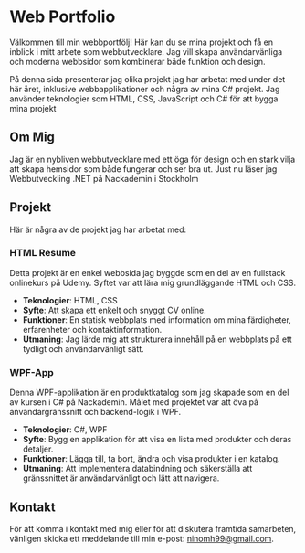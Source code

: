 # Web Portfolio

Välkommen till min webbportfölj! Här kan du se mina projekt och få en inblick i mitt arbete som webbutvecklare. Jag vill skapa användarvänliga och moderna webbsidor som kombinerar både funktion och design. 

På denna sida presenterar jag olika projekt jag har arbetat med under det här året, inklusive webbapplikationer och några av mina C# projekt. Jag använder teknologier som HTML, CSS, JavaScript och C# för att bygga mina projekt

## Om Mig
Jag är en nybliven webbutvecklare med ett öga för design och en stark vilja att skapa hemsidor som både fungerar och ser bra ut. Just nu läser jag Webbutveckling .NET på Nackademin i Stockholm

## Projekt
Här är några av de projekt jag har arbetat med:

### **HTML Resume**
Detta projekt är en enkel webbsida jag byggde som en del av en fullstack onlinekurs på Udemy. Syftet var att lära mig grundläggande HTML och CSS.  
- **Teknologier**: HTML, CSS  
- **Syfte**: Att skapa ett enkelt och snyggt CV online.  
- **Funktioner**: En statisk webbplats med information om mina färdigheter, erfarenheter och kontaktinformation.  
- **Utmaning**: Jag lärde mig att strukturera innehåll på en webbplats på ett tydligt och användarvänligt sätt.

### **WPF-App**
Denna WPF-applikation är en produktkatalog som jag skapade som en del av kursen i C# på Nackademin. Målet med projektet var att öva på användargränssnitt och backend-logik i WPF.  
- **Teknologier**: C#, WPF  
- **Syfte**: Bygg en applikation för att visa en lista med produkter och deras detaljer.  
- **Funktioner**: Lägga till, ta bort, ändra och visa produkter i en katalog.  
- **Utmaning**: Att implementera databindning och säkerställa att gränssnittet är användarvänligt och lätt att navigera.

## Kontakt
För att komma i kontakt med mig eller för att diskutera framtida samarbeten, vänligen skicka ett meddelande till min e-post: [ninomh99@gmail.com](mailto:ninomh99@gmail.com).

